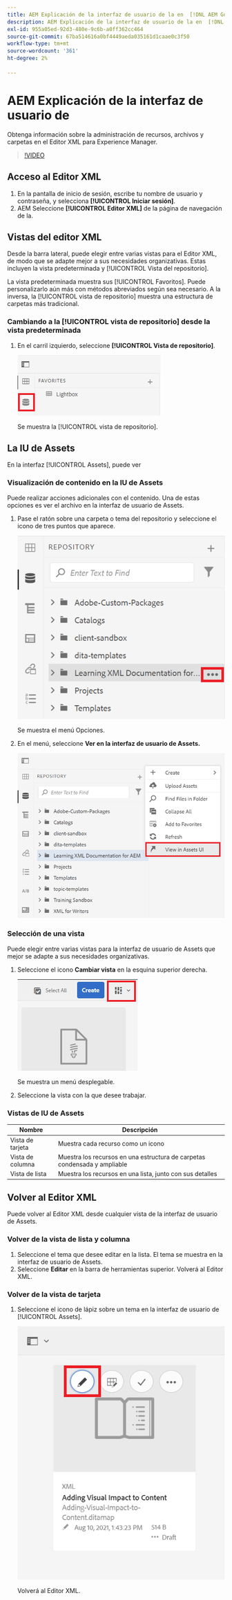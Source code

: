 ```yaml
---
title: AEM Explicación de la interfaz de usuario de la en  [!DNL AEM Guides]
description: AEM Explicación de la interfaz de usuario de la en  [!DNL Adobe Experience Manager Guides]
exl-id: 955a05ed-92d3-480e-9c6b-a0ff362cc464
source-git-commit: 67ba514616a0bf4449aeda035161d1caae0c3f50
workflow-type: tm+mt
source-wordcount: '361'
ht-degree: 2%

---
```


# AEM Explicación de la interfaz de usuario de

Obtenga información sobre la administración de recursos, archivos y carpetas en el Editor XML para Experience Manager.

>[!VIDEO](https://video.tv.adobe.com/v/336659?quality=12&learn=on)

## Acceso al Editor XML

1. En la pantalla de inicio de sesión, escribe tu nombre de usuario y contraseña, y selecciona **[!UICONTROL Iniciar sesión]**.
1. AEM Seleccione **[!UICONTROL Editor XML]** de la página de navegación de la.

## Vistas del editor XML

Desde la barra lateral, puede elegir entre varias vistas para el Editor XML, de modo que se adapte mejor a sus necesidades organizativas. Estas incluyen la vista predeterminada y [!UICONTROL Vista del repositorio].

La vista predeterminada muestra sus [!UICONTROL Favoritos]. Puede personalizarlo aún más con métodos abreviados según sea necesario. A la inversa, la [!UICONTROL vista de repositorio] muestra una estructura de carpetas más tradicional.

### Cambiando a la [!UICONTROL vista de repositorio] desde la vista predeterminada

1. En el carril izquierdo, seleccione **[!UICONTROL Vista de repositorio]**.

   ![Icono de repositorio](images/common/repository-icon.png)

   Se muestra la [!UICONTROL vista de repositorio].

## La IU de Assets

En la interfaz [!UICONTROL Assets], puede ver

### Visualización de contenido en la IU de Assets

Puede realizar acciones adicionales con el contenido. Una de estas opciones es ver el archivo en la interfaz de usuario de Assets.

1. Pase el ratón sobre una carpeta o tema del repositorio y seleccione el icono de tres puntos que aparece.

   ![Icono de puntos suspensivos](images/lesson-2/options-menu-with-markings.png)

   Se muestra el menú Opciones.

1. En el menú, seleccione **Ver en la interfaz de usuario de Assets.**

   ![Ver en la interfaz de usuario de Assets](images/lesson-2/assets-ui.png)


### Selección de una vista

Puede elegir entre varias vistas para la interfaz de usuario de Assets que mejor se adapte a sus necesidades organizativas.

1. Seleccione el icono **Cambiar vista** en la esquina superior derecha.

   ![Icono del conmutador de vista](images/lesson-2/view-switcher.png)

   Se muestra un menú desplegable.

1. Seleccione la vista con la que desee trabajar.

### Vistas de IU de Assets

| Nombre | Descripción |
| --- | --- |
| Vista de tarjeta | Muestra cada recurso como un icono |
| Vista de columna | Muestra los recursos en una estructura de carpetas condensada y ampliable |
| Vista de lista    | Muestra los recursos en una lista, junto con sus detalles |

## Volver al Editor XML

Puede volver al Editor XML desde cualquier vista de la interfaz de usuario de Assets.

### Volver de la vista de lista y columna

1. Seleccione el tema que desee editar en la lista.
El tema se muestra en la interfaz de usuario de Assets.
1. Seleccione **Editar** en la barra de herramientas superior.
Volverá al Editor XML.

### Volver de la vista de tarjeta

1. Seleccione el icono de lápiz sobre un tema en la interfaz de usuario de [!UICONTROL Assets].

   ![Icono de lápiz](images/lesson-2/return-card-view.png)

   Volverá al Editor XML.
